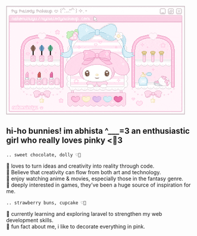 ![header gif](img/mymelody.gif)

## hi-ho bunnies! im abhista ^___=3 an enthusiastic girl who really loves pinky <💖3

<!--
**abh1sta/abh1sta** is a ✨ _special_ ✨ repository because its `README.md` (this file) appears on your GitHub profile.

Here are some ideas to get you started:

- 🔭 I’m currently working on ...
- 🌱 I’m currently learning ...
- 👯 I’m looking to collaborate on ...
- 🤔 I’m looking for help with ...
- 💬 Ask me about ...
- 📫 How to reach me: ...
- 😄 Pronouns: ...
- ⚡ Fun fact: ...
-->

    .. sweet chocolate, dolly ♡🌟
🎀 loves to turn ideas and creativity into reality through code. <br>
🍥 Believe that creativity can flow from both art and technology. <br>
🍓 enjoy watching anime & movies, especially those in the fantasy genre. <br>
💭 deeply interested in games, they’ve been a huge source of inspiration for me.

    .. strawberry buns, cupcake ♡🍡
🍰 currently learning and exploring laravel to strengthen my web development skills. <br>
🥛 fun fact about me, i like to decorate everything in pink. 




